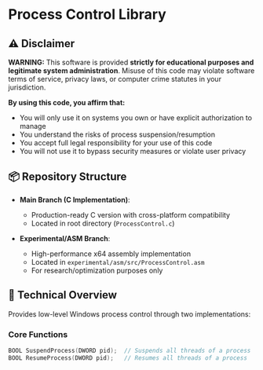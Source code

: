 # Process Control Library

## ⚠️ Disclaimer

**WARNING:** This software is provided **strictly for educational purposes and legitimate system administration**. Misuse of this code may violate software terms of service, privacy laws, or computer crime statutes in your jurisdiction.

**By using this code, you affirm that:**
- You will only use it on systems you own or have explicit authorization to manage
- You understand the risks of process suspension/resumption
- You accept full legal responsibility for your use of this code
- You will not use it to bypass security measures or violate user privacy

## 📦 Repository Structure

- **Main Branch (C Implementation)**:
  - Production-ready C version with cross-platform compatibility
  - Located in root directory (`ProcessControl.c`)

- **Experimental/ASM Branch**:
  - High-performance x64 assembly implementation
  - Located in `experimental/asm/src/ProcessControl.asm`
  - For research/optimization purposes only

## 📖 Technical Overview

Provides low-level Windows process control through two implementations:

### Core Functions
```c
BOOL SuspendProcess(DWORD pid);  // Suspends all threads of a process
BOOL ResumeProcess(DWORD pid);   // Resumes all threads of a process

